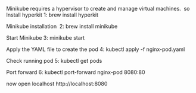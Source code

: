 Minikube requires a hypervisor to create and manage virtual machines.   so Install hyperkit
1: brew install hyperkit  

Minikube  installation 
2: brew install minikube

Start Minikube
3:  minikube start 

Apply the YAML file to create the pod 
4: kubectl apply -f nginx-pod.yaml  

Check running pod
5: kubectl get pods

Port forward 
6: kubectl port-forward nginx-pod 8080:80 

now open localhost
 http://localhost:8080 


